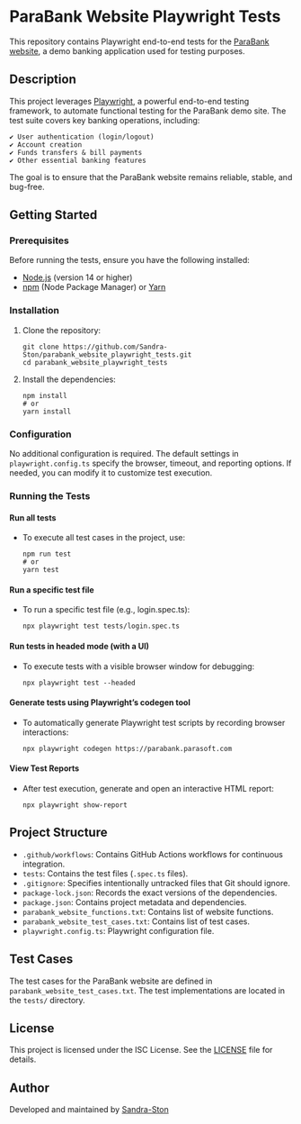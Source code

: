 # ParaBank Website Playwright Tests

This repository contains Playwright end-to-end tests for the [ParaBank website](https://parabank.parasoft.com/parabank/index.htm), a demo banking application used for testing purposes.

## Description

This project leverages [Playwright](https://playwright.dev/), a powerful end-to-end testing framework, to automate functional testing for the ParaBank demo site. The test suite covers key banking operations, including:

    ✔️ User authentication (login/logout)
    ✔️ Account creation
    ✔️ Funds transfers & bill payments
    ✔️ Other essential banking features

The goal is to ensure that the ParaBank website remains reliable, stable, and bug-free.

## Getting Started

### Prerequisites

Before running the tests, ensure you have the following installed:

*   [Node.js](https://nodejs.org/) (version 14 or higher)
*   [npm](https://www.npmjs.com/) (Node Package Manager) or [Yarn](https://yarnpkg.com/)

### Installation

1.  Clone the repository:

    ```
    git clone https://github.com/Sandra-Ston/parabank_website_playwright_tests.git
    cd parabank_website_playwright_tests
    ```
2.  Install the dependencies:

    ```
    npm install
    # or
    yarn install
    ```

### Configuration

No additional configuration is required. The default settings in `playwright.config.ts` specify the browser, timeout, and reporting options. If needed, you can modify it to customize test execution.

### Running the Tests

#### Run all tests

- To execute all test cases in the project, use:

    ```
    npm run test
    # or
    yarn test
    ```

#### Run a specific test file

- To run a specific test file (e.g., login.spec.ts):

    ```
    npx playwright test tests/login.spec.ts
    ```

#### Run tests in headed mode (with a UI)

- To execute tests with a visible browser window for debugging:

    ```
    npx playwright test --headed
    ```

#### Generate tests using Playwright’s codegen tool

- To automatically generate Playwright test scripts by recording browser interactions:

    ```
    npx playwright codegen https://parabank.parasoft.com
    ```

#### View Test Reports

- After test execution, generate and open an interactive HTML report:

    ```
    npx playwright show-report
    ```

## Project Structure

*   `.github/workflows`: Contains GitHub Actions workflows for continuous integration.
*   `tests`: Contains the test files (`.spec.ts` files).
*   `.gitignore`: Specifies intentionally untracked files that Git should ignore.
*   `package-lock.json`: Records the exact versions of the dependencies.
*   `package.json`: Contains project metadata and dependencies.
*   `parabank_website_functions.txt`: Contains list of website functions.
*   `parabank_website_test_cases.txt`: Contains list of test cases.
*   `playwright.config.ts`: Playwright configuration file.

## Test Cases

The test cases for the ParaBank website are defined in `parabank_website_test_cases.txt`. The test implementations are located in the `tests/` directory.

## License

This project is licensed under the ISC License. See the [LICENSE](License) file for details.

## Author

Developed and maintained by [Sandra-Ston](https://github.com/Sandra-Ston)
